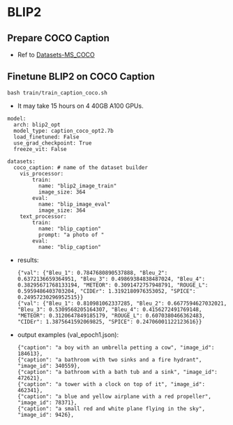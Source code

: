 # BLIP2

## Prepare COCO Caption

- Ref to [Datasets-MS_COCO](https://github.com/X1AOX1A/Datasets/tree/main/MS_COCO)

## Finetune BLIP2 on COCO Caption

```shell
bash train/train_caption_coco.sh
```

- It may take 15 hours on 4 40GB A100 GPUs.

```shell
model:
  arch: blip2_opt
  model_type: caption_coco_opt2.7b
  load_finetuned: False
  use_grad_checkpoint: True
  freeze_vit: False

datasets:
  coco_caption: # name of the dataset builder
    vis_processor:
        train:
          name: "blip2_image_train"
          image_size: 364
        eval:
          name: "blip_image_eval"
          image_size: 364
    text_processor:
        train:
          name: "blip_caption"
          prompt: "a photo of "
        eval:
          name: "blip_caption"
```

- results:

    ```shell
    {"val": {"Bleu_1": 0.7847680890537888, "Bleu_2": 0.6372136659364951, "Bleu_3": 0.49869384838487024, "Bleu_4": 0.38295671768133194, "METEOR": 0.3091472757948791, "ROUGE_L": 0.5959486403703204, "CIDEr": 1.3192180976353052, "SPICE": 0.24957230296952515}}
    {"val": {"Bleu_1": 0.810981062337285, "Bleu_2": 0.6677594627032021, "Bleu_3": 0.5309568205164307, "Bleu_4": 0.4156272491769148, "METEOR": 0.3120647849185179, "ROUGE_L": 0.6070380466362483, "CIDEr": 1.3875641592069825, "SPICE": 0.24706001122123616}}
    ```

- output examples (val_epoch1.json):

    ```shell
    {"caption": "a boy with an umbrella petting a cow", "image_id": 184613}, 
    {"caption": "a bathroom with two sinks and a fire hydrant", "image_id": 340559}, 
    {"caption": "a bathroom with a bath tub and a sink", "image_id": 472621}, 
    {"caption": "a tower with a clock on top of it", "image_id": 462341}, 
    {"caption": "a blue and yellow airplane with a red propeller", "image_id": 78371}, 
    {"caption": "a small red and white plane flying in the sky", "image_id": 9426}, 
    ```
